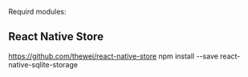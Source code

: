 Requird modules:

React Native Store
---------------
https://github.com/thewei/react-native-store
npm install --save react-native-sqlite-storage